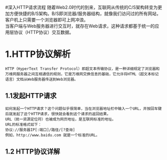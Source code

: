 #深入HTTP请求流程
    随着Web2.0时代的到来，互联网从传统的C/S架构转变为更加方便快捷的B/S架构。B/S即浏览器/服务器结构，就像我们访问过的所有网站，客户机上只需要一个浏览器即可上网冲浪。  
    当客户端与Web服务器进行交互时，就存在Web请求，这种请求都基于统一的应用层协议（HTTP协议）交互数据。  

# 1.HTTP协议解析  
    HTTP（HyperText Transfer Protocol）即超文本传输协议，是一种详细规定了浏览器和万维网服务器之间互相通信的规则，它是万维网交换信息的基础，它允许将HTML（超文本标记语言）文档从Web服务器传送到Web浏览器。  
 ## 1.1发起HTTP请求  
    如何发起一个HTTP请求？这个问题似乎很简单，当在浏览器地址栏中输入一个URL，并按回车键后就发起了这个HTTP请求，很快就会看到这个请求的返回结果。  
    URL（统一资源定位符）也被成为网页地址，是互联网标准的地址。  
    URL的标准格式如下：  
    协议://服务器IP[:端口]/路径/[?查询]  
    例如，http://www.baidu.com 就是一个标准的URL。  

## 1.2 HTTP协议详解  

